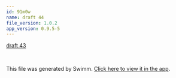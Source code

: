 ```yaml
---
id: 91m0w
name: draft 44
file_version: 1.0.2
app_version: 0.9.5-5
---
```


[draft 43](draft-43.0of3b.sw.md)





<br/>

This file was generated by Swimm. [Click here to view it in the app](http://localhost:5000/repos/Z2l0aHViJTNBJTNBYXplcm90aGNvcmUtd290bGslM0ElM0FtYW96U3dpbW0=/docs/91m0w).